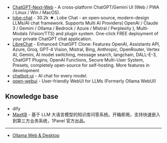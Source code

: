 - [ChatGPT-Next-Web](https://github.com/ChatGPTNextWeb/ChatGPT-Next-Web) - A cross-platform ChatGPT/Gemini UI (Web / PWA / Linux / Win / MacOS).
- [lobe-chat](https://github.com/lobehub/lobe-chat) - 30.2k ★, Lobe Chat - an open-source, modern-design LLMs/AI chat framework. Supports Multi AI Providers( OpenAI / Claude 3 / Gemini / Ollama / Bedrock / Azure / Mistral / Perplexity ), Multi-Modals (Vision/TTS) and plugin system. One-click FREE deployment of your private ChatGPT chat application.
- [LibreChat](https://github.com/danny-avila/LibreChat) - Enhanced ChatGPT Clone: Features OpenAI, Assistants API, Azure, Groq, GPT-4 Vision, Mistral, Bing, Anthropic, OpenRouter, Vertex AI, Gemini, AI model switching, message search, langchain, DALL-E-3, ChatGPT Plugins, OpenAI Functions, Secure Multi-User System, Presets, completely open-source for self-hosting. More features in development
- [chatbot-ui](https://github.com/mckaywrigley/chatbot-ui) - AI chat for every model.
- [open-webui](https://github.com/open-webui/open-webui) - User-friendly WebUI for LLMs (Formerly Ollama WebUI)

## Knowledge base

- dify
- [MaxKB](https://github.com/1Panel-dev/MaxKB?tab=readme-ov-file) - 基于 LLM 大语言模型的知识库问答系统。开箱即用，支持快速嵌入到第三方业务系统，1Panel 官方出品。



---

- [Ollama Web & Desktop](https://github.com/ollama/ollama?tab=readme-ov-file#web--desktop)
